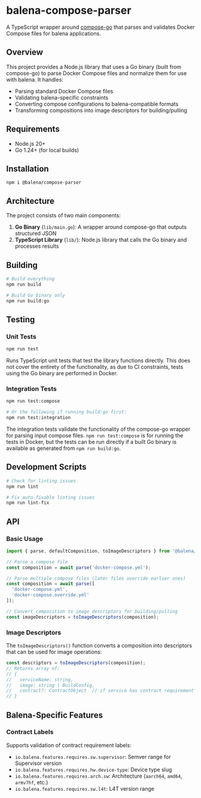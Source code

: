 # balena-compose-parser

A TypeScript wrapper around [compose-go](https://github.com/compose-spec/compose-go) that parses and validates Docker Compose files for balena applications.

## Overview

This project provides a Node.js library that uses a Go binary (built from compose-go) to parse Docker Compose files and normalize them for use with balena. It handles:

- Parsing standard Docker Compose files
- Validating balena-specific constraints
- Converting compose configurations to balena-compatible formats
- Transforming compositions into image descriptors for building/pulling

## Requirements

- Node.js 20+
- Go 1.24+ (for local builds)

## Installation
```
npm i @balena/compose-parser
```

## Architecture

The project consists of two main components:

1. **Go Binary** (`lib/main.go`): A wrapper around compose-go that outputs structured JSON
2. **TypeScript Library** (`lib/`): Node.js library that calls the Go binary and processes results

## Building

```bash
# Build everything
npm run build

# Build Go binary only
npm run build:go
```

## Testing

### Unit Tests
```bash
npm run test
```
Runs TypeScript unit tests that test the library functions directly. This does not cover the entirety of the functionality, as due to CI constraints, tests using the Go binary are performed in Docker.

### Integration Tests
```bash
npm run test:compose

# Or the following if running build:go first:
npm run test:integration
```

The integration tests validate the functionality of the compose-go wrapper for parsing input compose files. `npm run test:compose` is for running the tests in Docker, but the tests can be run directly if a built Go binary is available as generated from `npm run build:go`.

## Development Scripts

```bash
# Check for linting issues
npm run lint

# Fix auto-fixable linting issues
npm run lint-fix
```

## API

### Basic Usage

```typescript
import { parse, defaultComposition, toImageDescriptors } from '@balena/compose-parser';

// Parse a compose file
const composition = await parse('docker-compose.yml');

// Parse multiple compose files (later files override earlier ones)
const composition = await parse([
  'docker-compose.yml', 
  'docker-compose.override.yml'
]);

// Convert composition to image descriptors for building/pulling
const imageDescriptors = toImageDescriptors(composition);
```

### Image Descriptors

The `toImageDescriptors()` function converts a composition into descriptors that can be used for image operations:

```typescript
const descriptors = toImageDescriptors(composition);
// Returns array of:
// {
//   serviceName: string,
//   image: string | BuildConfig,
//   contract?: ContractObject  // if service has contract requirement labels
// }
```

## Balena-Specific Features

### Contract Labels

Supports validation of contract requirement labels:
- `io.balena.features.requires.sw.supervisor`: Semver range for Supervisor version
- `io.balena.features.requires.hw.device-type`: Device type slug
- `io.balena.features.requires.arch.sw`: Architecture (`aarch64`, `amd64`, `armv7hf`, etc.)
- `io.balena.features.requires.sw.l4t`: L4T version range